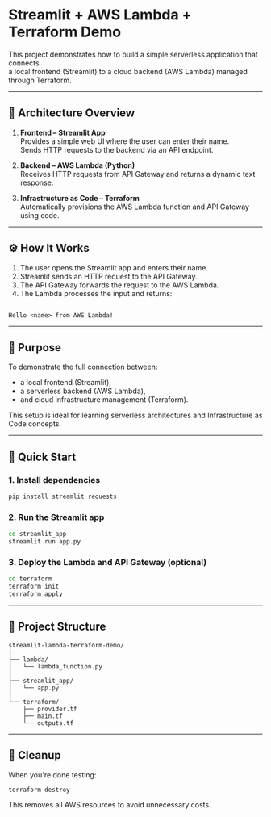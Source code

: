 # Streamlit + AWS Lambda + Terraform Demo

This project demonstrates how to build a simple serverless application that connects  
a local frontend (Streamlit) to a cloud backend (AWS Lambda) managed through Terraform.

---

## 🧩 Architecture Overview

1. **Frontend – Streamlit App**  
   Provides a simple web UI where the user can enter their name.  
   Sends HTTP requests to the backend via an API endpoint.

2. **Backend – AWS Lambda (Python)**  
   Receives HTTP requests from API Gateway and returns a dynamic text response.

3. **Infrastructure as Code – Terraform**  
   Automatically provisions the AWS Lambda function and API Gateway using code.

---

## ⚙️ How It Works

1. The user opens the Streamlit app and enters their name.  
2. Streamlit sends an HTTP request to the API Gateway.  
3. The API Gateway forwards the request to the AWS Lambda.  
4. The Lambda processes the input and returns:  
```

Hello <name> from AWS Lambda!

````

---

## 🎯 Purpose

To demonstrate the full connection between:
- a local frontend (Streamlit),
- a serverless backend (AWS Lambda),
- and cloud infrastructure management (Terraform).

This setup is ideal for learning serverless architectures and Infrastructure as Code concepts.

---

## 🚀 Quick Start

### 1. Install dependencies
```bash
pip install streamlit requests
````

### 2. Run the Streamlit app

```bash
cd streamlit_app
streamlit run app.py
```

### 3. Deploy the Lambda and API Gateway (optional)

```bash
cd terraform
terraform init
terraform apply
```

---

## 📁 Project Structure

```
streamlit-lambda-terraform-demo/
│
├── lambda/
│   └── lambda_function.py
│
├── streamlit_app/
│   └── app.py
│
└── terraform/
    ├── provider.tf
    ├── main.tf
    └── outputs.tf
```

---

## 🧹 Cleanup

When you're done testing:

```bash
terraform destroy
```

This removes all AWS resources to avoid unnecessary costs.

```